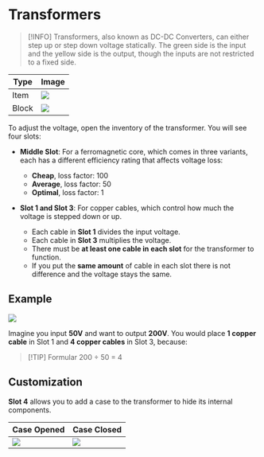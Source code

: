 # Transformers

> [!INFO]
> Transformers, also known as DC-DC Converters, can either step up or step down voltage statically.
> The green side is the input and the yellow side is the output, though the inputs are not restricted to a fixed side.

| Type  | Image                                                               |
| ----- | ------------------------------------------------------------------- |
| Item  | <img src="/transformers/dc-dcconverter.png" class="pixelated" />    |
| Block | <img src="/transformers/dc-dcconverter-ni.png" class="pixelated" /> |

To adjust the voltage, open the inventory of the transformer. You will see four slots:

- **Middle Slot**: For a ferromagnetic core, which comes in three variants, each has a different efficiency rating that affects voltage loss:

  - **Cheap**, loss factor: 100
  - **Average**, loss factor: 50
  - **Optimal**, loss factor: 1

- **Slot 1 and Slot 3**: For copper cables, which control how much the voltage is stepped down or up.

  - Each cable in **Slot 1** divides the input voltage.
  - Each cable in **Slot 3** multiplies the voltage.
  - There must be **at least one cable in each slot** for the transformer to function.
  - If you put the **same amount** of cable in each slot there is not difference and the voltage stays the same.

## Example

<img src="/transformers/dc-dcconverter-inv.png" class="rounded" /><br>

Imagine you input **50V** and want to output **200V**.
You would place **1 copper cable** in Slot 1 and **4 copper cables** in Slot 3, because:

> [!TIP] Formular
> 200 ÷ 50 = 4

## Customization

**Slot 4** allows you to add a case to the transformer to hide its internal components.

| Case Opened                                                                | Case Closed                                                                |
| -------------------------------------------------------------------------- | -------------------------------------------------------------------------- |
| <img src="/transformers/dc-dcconverter-case-opened.png" class="rounded" /> | <img src="/transformers/dc-dcconverter-case-closed.png" class="rounded" /> |

